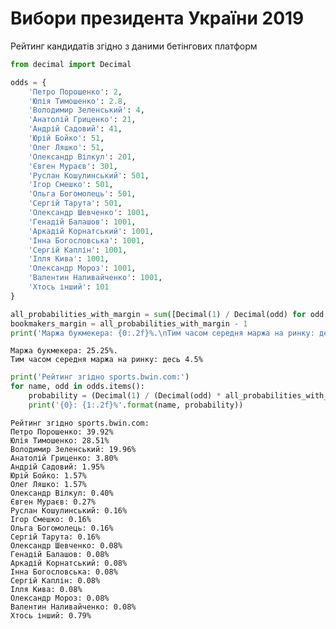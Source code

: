 # Вибори президента України 2019
Рейтинг кандидатів згідно з даними бетінгових платформ



```python
from decimal import Decimal
```


```python
odds = {
    'Петро Порошенко': 2,
    'Юлія Тимошенко': 2.8,
    'Володимир Зеленський': 4,
    'Анатолій Гриценко': 21,
    'Андрій Садовий': 41,
    'Юрій Бойко': 51,
    'Олег Ляшко': 51,
    'Олександр Вілкул': 201,
    'Євген Мураєв': 301,
    'Руслан Кошулинський': 501,
    'Ігор Смешко': 501,
    'Ольга Богомолець': 501,
    'Сергій Тарута': 501,
    'Олександр Шевченко': 1001,
    'Генадій Балашов': 1001,
    'Аркадій Корнатський': 1001,
    'Інна Богословська': 1001,
    'Сергій Каплін': 1001,
    'Ілля Кива': 1001,
    'Олександр Мороз': 1001,
    'Валентин Наливайченко': 1001,
    'Хтось інший': 101
}
```


```python
all_probabilities_with_margin = sum([Decimal(1) / Decimal(odd) for odd in odds.values()])
bookmakers_margin = all_probabilities_with_margin - 1
print('Маржа букмекера: {0:.2f}%.\nТим часом середня маржа на ринку: десь 4.5%'.format(bookmakers_margin * 100))
```

    Маржа букмекера: 25.25%.
    Тим часом середня маржа на ринку: десь 4.5%



```python
print('Рейтинг згідно sports.bwin.com:')
for name, odd in odds.items():
    probability = (Decimal(1) / (Decimal(odd) * all_probabilities_with_margin)) * 100
    print('{0}: {1:.2f}%'.format(name, probability))
```

    Рейтинг згідно sports.bwin.com:
    Петро Порошенко: 39.92%
    Юлія Тимошенко: 28.51%
    Володимир Зеленський: 19.96%
    Анатолій Гриценко: 3.80%
    Андрій Садовий: 1.95%
    Юрій Бойко: 1.57%
    Олег Ляшко: 1.57%
    Олександр Вілкул: 0.40%
    Євген Мураєв: 0.27%
    Руслан Кошулинський: 0.16%
    Ігор Смешко: 0.16%
    Ольга Богомолець: 0.16%
    Сергій Тарута: 0.16%
    Олександр Шевченко: 0.08%
    Генадій Балашов: 0.08%
    Аркадій Корнатський: 0.08%
    Інна Богословська: 0.08%
    Сергій Каплін: 0.08%
    Ілля Кива: 0.08%
    Олександр Мороз: 0.08%
    Валентин Наливайченко: 0.08%
    Хтось інший: 0.79%

